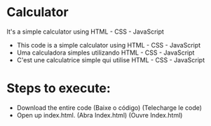 # Calculator
It's a simple calculator using HTML - CSS - JavaScript

- This code is a simple calculator using HTML - CSS - JavaScript
- Uma calculadora simples utilizando HTML - CSS - JavaScript
- C'est une calculatrice simple qui utilise HTML - CSS - JavaScript

# Steps to execute:
- Download the entire code (Baixe o código) (Telecharge le code)
- Open up index.html. (Abra Index.html) (Ouvre Index.html)
